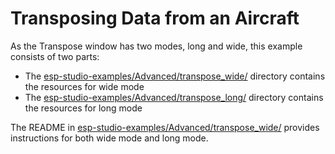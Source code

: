 # Transposing Data from an Aircraft

As the Transpose window has two modes, long and wide, this example consists of two parts:
- The [esp-studio-examples/Advanced/transpose_wide/](https://github.com/sassoftware/esp-studio-examples/tree/main/Advanced/transpose_wide) directory contains the resources for wide mode
- The [esp-studio-examples/Advanced/transpose_long/](https://github.com/sassoftware/esp-studio-examples/tree/main/Advanced/transpose_long) directory contains the resources for long mode

The README in [esp-studio-examples/Advanced/transpose_wide/](https://github.com/sassoftware/esp-studio-examples/tree/main/Advanced/transpose_wide) provides instructions for both wide mode and long mode.
